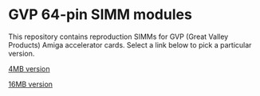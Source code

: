 # GVP 64-pin SIMM modules

This repository contains reproduction SIMMs for GVP (Great Valley Products)
Amiga accelerator cards. Select a link below to pick a particular version.

[4MB version](4MB/README.md)

[16MB version](16MB/README.md)
